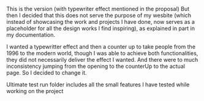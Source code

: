 This is the version (with typewriter effect mentioned in the proposal)
But then I decided that this does not serve the purpose of my wesbite (which instead of showcasing the work and projects I have done, now serves as a placeholder for all the design works I find inspiring), as explained in part in my documentation. 

I wanted a typewritter effect and then a counter up to take people from the 1996 to the modern world, though I was able to achieve both functionalities, they did not necessarily deliver the effect I wanted. And there were to much inconsistency jumping from the opening to the counterUp to the actual page. So I decided to change it. 

Ultimate test run folder includes all the small features I have tested while working on the project